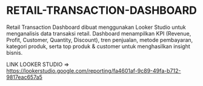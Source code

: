 # RETAIL-TRANSACTION-DASHBOARD
Retail Transaction Dashboard dibuat menggunakan Looker Studio untuk menganalisis data transaksi retail. Dashboard menampilkan KPI (Revenue, Profit, Customer, Quantity, Discount), tren penjualan, metode pembayaran, kategori produk, serta top produk &amp; customer untuk menghasilkan insight bisnis.

LINK LOOKER STUDIO => https://lookerstudio.google.com/reporting/fa4601af-9c89-49fa-b712-9817eac657a5 
